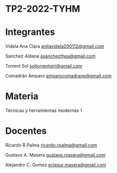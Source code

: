 # TP2-2022-TYHM

# Integrantes

Videla Ana Clara anitavidela200112@gmail.com

Sanchez Aldana asanchezthea@gmail.com

Torrent Sol soltorrentgiri@gmail.com

Comadrán Amparo amparocomadranp@gmail.com

# Materia

Técnicas y herramientas modernas 1

# Docentes

Ricardo R.Palma
ricardo.rpalma@gmail.com

Gustavo A. Masera
gustavo.masera@gmail.com

Alejandro C. Gomez
eclesur.masera@gmail.com
